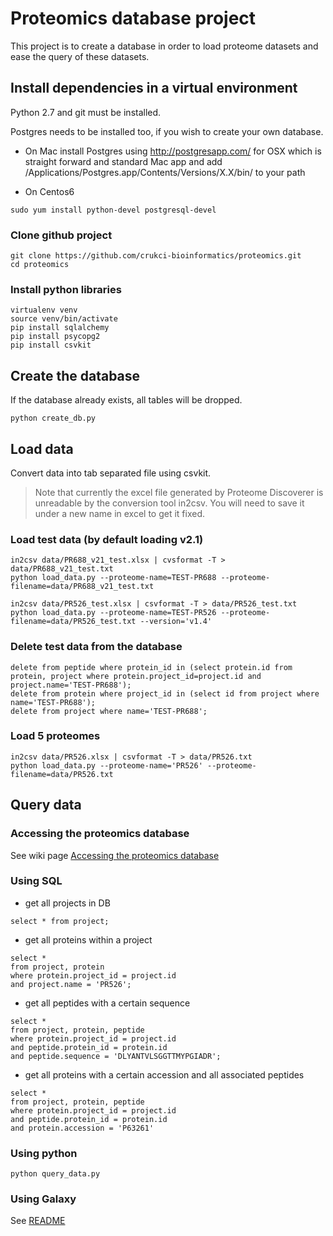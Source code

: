 # Proteomics database project

This project is to create a database in order to load proteome datasets and ease the query of these datasets.


## Install dependencies in a virtual environment

Python 2.7 and git must be installed.

Postgres needs to be installed too, if you wish to create your own database.

* On Mac install Postgres using http://postgresapp.com/ for OSX which is straight forward and standard Mac app and add /Applications/Postgres.app/Contents/Versions/X.X/bin/ to your path

* On Centos6

```
sudo yum install python-devel postgresql-devel
```

### Clone github project

```
git clone https://github.com/crukci-bioinformatics/proteomics.git
cd proteomics
```

### Install python libraries

```
virtualenv venv
source venv/bin/activate
pip install sqlalchemy
pip install psycopg2
pip install csvkit
```

## Create the database

If the database already exists, all tables will be dropped.

```
python create_db.py
```

## Load data

Convert data into tab separated file using csvkit.

> Note that currently the excel file generated by Proteome Discoverer is unreadable by the conversion tool in2csv. You will need to save it under a new name in excel to get it fixed.

### Load test data (by default loading v2.1)

```
in2csv data/PR688_v21_test.xlsx | cvsformat -T > data/PR688_v21_test.txt
python load_data.py --proteome-name=TEST-PR688 --proteome-filename=data/PR688_v21_test.txt
```

```
in2csv data/PR526_test.xlsx | csvformat -T > data/PR526_test.txt
python load_data.py --proteome-name=TEST-PR526 --proteome-filename=data/PR526_test.txt --version='v1.4'
```

### Delete test data from the database

```
delete from peptide where protein_id in (select protein.id from protein, project where protein.project_id=project.id and project.name='TEST-PR688');
delete from protein where project_id in (select id from project where name='TEST-PR688');
delete from project where name='TEST-PR688';
```

### Load 5 proteomes

```
in2csv data/PR526.xlsx | csvformat -T > data/PR526.txt
python load_data.py --proteome-name='PR526' --proteome-filename=data/PR526.txt
```

## Query data

### Accessing the proteomics database

See wiki page [Accessing the proteomics database](https://github.com/crukci-bioinformatics/proteomics/wiki#accessing-the-proteomics-database)

### Using SQL

* get all projects in DB
```
select * from project;
```
* get all proteins within a project
```
select *
from project, protein
where protein.project_id = project.id
and project.name = 'PR526';
```
* get all peptides with a certain sequence
```
select *
from project, protein, peptide
where protein.project_id = project.id
and peptide.protein_id = protein.id
and peptide.sequence = 'DLYANTVLSGGTTMYPGIADR';
```
* get all proteins with a certain accession and all associated peptides
```
select *
from project, protein, peptide
where protein.project_id = project.id
and peptide.protein_id = protein.id
and protein.accession = 'P63261'
```

### Using python

```
python query_data.py
```

### Using Galaxy

See [README](galaxy_proteomics/README.md)
